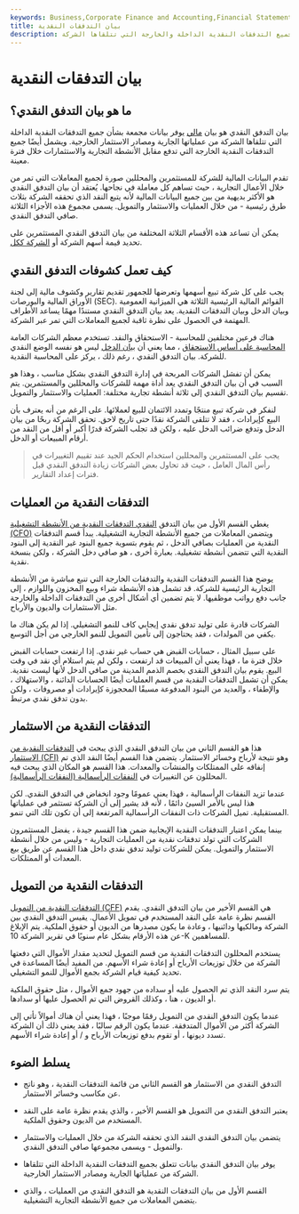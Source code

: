```yaml
---
keywords: Business,Corporate Finance and Accounting,Financial Statements
title: بيان التدفقات النقدية
description: بيان التدفق النقدي عبارة عن بيان مالي يوفر بيانات مجمعة بشأن جميع التدفقات النقدية الداخلة والخارجة التي تتلقاها الشركة.
---
```


# بيان التدفقات النقدية
## ما هو بيان التدفق النقدي؟

بيان التدفق النقدي هو بيان [مالي](/financial-statements) يوفر بيانات مجمعة بشأن جميع التدفقات النقدية الداخلة التي تتلقاها الشركة من عملياتها الجارية ومصادر الاستثمار الخارجية. ويشمل أيضًا جميع التدفقات النقدية الخارجة التي تدفع مقابل الأنشطة التجارية والاستثمارات خلال فترة معينة.

تقدم البيانات المالية للشركة للمستثمرين والمحللين صورة لجميع المعاملات التي تمر من خلال الأعمال التجارية ، حيث تساهم كل معاملة في نجاحها. يُعتقد أن بيان التدفق النقدي هو الأكثر بديهية من بين جميع البيانات المالية لأنه يتبع النقد الذي تحققه الشركة بثلاث طرق رئيسية - من خلال العمليات والاستثمار والتمويل. يسمى مجموع هذه الأجزاء الثلاثة صافي التدفق النقدي.

يمكن أن تساعد هذه الأقسام الثلاثة المختلفة من بيان التدفق النقدي المستثمرين على تحديد قيمة أسهم الشركة أو [الشركة ككل](/financialperformance).

## كيف تعمل كشوفات التدفق النقدي

يجب على كل شركة تبيع أسهمها وتعرضها للجمهور تقديم تقارير وكشوف مالية إلى لجنة الأوراق المالية والبورصات (SEC). القوائم المالية الرئيسية الثلاثة هي الميزانية العمومية وبيان الدخل وبيان التدفقات النقدية. يعد بيان التدفق النقدي مستندًا مهمًا يساعد الأطراف المهتمة في الحصول على نظرة ثاقبة لجميع المعاملات التي تمر عبر الشركة.

هناك فرعين مختلفين للمحاسبة - الاستحقاق والنقد. تستخدم معظم الشركات العامة [المحاسبة على أساس الاستحقاق](/accrualaccounting) ، مما يعني أن [بيان الدخل](/incomestatement) ليس هو نفسه الوضع النقدي للشركة. بيان التدفق النقدي ، رغم ذلك ، يركز على المحاسبة النقدية.

يمكن أن تفشل الشركات المربحة في إدارة التدفق النقدي بشكل مناسب ، وهذا هو السبب في أن بيان التدفق النقدي يعد أداة مهمة للشركات والمحللين والمستثمرين. يتم تقسيم بيان التدفق النقدي إلى ثلاثة أنشطة تجارية مختلفة: العمليات والاستثمار والتمويل.

لنفكر في شركة تبيع منتجًا وتمدد الائتمان للبيع لعملائها. على الرغم من أنه يعترف بأن البيع كإيرادات ، فقد لا تتلقى الشركة نقدًا حتى تاريخ لاحق. تحقق الشركة ربحًا من بيان الدخل وتدفع ضرائب الدخل عليه ، ولكن قد تجلب الشركة قدرًا أكبر أو أقل من النقد من أرقام المبيعات أو الدخل.

> يجب على المستثمرين والمحللين استخدام الحكم الجيد عند تقييم التغييرات في رأس المال العامل ، حيث قد تحاول بعض الشركات زيادة التدفق النقدي قبل فترات إعداد التقارير.

>

## التدفقات النقدية من العمليات

يغطي القسم الأول من بيان التدفق [النقدي التدفقات النقدية من الأنشطة التشغيلية (CFO)](/cash-flow-from-operating-activities) ويتضمن المعاملات من جميع الأنشطة التجارية التشغيلية. يبدأ قسم التدفقات النقدية من العمليات بصافي الدخل ، ثم يقوم بتسوية جميع البنود غير النقدية إلى البنود النقدية التي تتضمن أنشطة تشغيلية. بعبارة أخرى ، هو صافي دخل الشركة ، ولكن بنسخة نقدية.

يوضح هذا القسم التدفقات النقدية والتدفقات الخارجة التي تنبع مباشرة من الأنشطة التجارية الرئيسية للشركة. قد تشمل هذه الأنشطة شراء وبيع المخزون واللوازم ، إلى جانب دفع رواتب موظفيها. لا يتم تضمين أي أشكال أخرى من التدفقات الداخلة والخارجة مثل الاستثمارات والديون والأرباح.

الشركات قادرة على توليد تدفق نقدي إيجابي كاف للنمو التشغيلي. إذا لم يكن هناك ما يكفي من المولدات ، فقد يحتاجون إلى تأمين التمويل للنمو الخارجي من أجل التوسع.

على سبيل المثال ، حسابات القبض هي حساب غير نقدي. إذا ارتفعت حسابات القبض خلال فترة ما ، فهذا يعني أن المبيعات قد ارتفعت ، ولكن لم يتم استلام أي نقد في وقت البيع. يقوم بيان التدفق النقدي بخصم الذمم المدينة من صافي الدخل لأنها ليست نقدية. يمكن أن تشمل التدفقات النقدية من قسم العمليات أيضًا الحسابات الدائنة ، والاستهلاك ، والإطفاء ، والعديد من البنود المدفوعة مسبقًا المحجوزة كإيرادات أو مصروفات ، ولكن بدون تدفق نقدي مرتبط.

## التدفقات النقدية من الاستثمار

هذا هو القسم الثاني من بيان التدفق النقدي الذي يبحث في [التدفقات النقدية من الاستثمار (CFI)](/cashflowfinvestingactivities) وهو نتيجة لأرباح وخسائر الاستثمار. يتضمن هذا القسم أيضًا النقد الذي تم إنفاقه على الممتلكات والمنشآت والمعدات. هذا القسم هو المكان الذي يبحث فيه المحللون عن التغييرات في [النفقات الرأسمالية (النفقات الرأسمالية)](/capitalexpenditure).

عندما تزيد النفقات الرأسمالية ، فهذا يعني عمومًا وجود انخفاض في التدفق النقدي. لكن هذا ليس بالأمر السيئ دائمًا ، لأنه قد يشير إلى أن الشركة تستثمر في عملياتها المستقبلية. تميل الشركات ذات النفقات الرأسمالية المرتفعة إلى أن تكون تلك التي تنمو.

بينما يمكن اعتبار التدفقات النقدية الإيجابية ضمن هذا القسم جيدة ، يفضل المستثمرون الشركات التي تولد تدفقات نقدية من العمليات التجارية - وليس من خلال أنشطة الاستثمار والتمويل. يمكن للشركات توليد تدفق نقدي داخل هذا القسم عن طريق بيع المعدات أو الممتلكات.

## التدفقات النقدية من التمويل

[التدفقات النقدية من التمويل (CFF)](/cashflowfromfinancing) هي القسم الأخير من بيان التدفق النقدي. يقدم القسم نظرة عامة على النقد المستخدم في تمويل الأعمال. يقيس التدفق النقدي بين الشركة ومالكيها ودائنيها ، وعادة ما يكون مصدرها من الديون أو حقوق الملكية. يتم الإبلاغ عن هذه الأرقام بشكل عام سنويًا في تقرير الشركة 10-K للمساهمين.

يستخدم المحللون التدفقات النقدية من قسم التمويل لتحديد مقدار الأموال التي دفعتها الشركة من خلال توزيعات الأرباح أو إعادة شراء الأسهم. من المفيد أيضًا المساعدة في تحديد كيفية قيام الشركة بجمع الأموال للنمو التشغيلي.

يتم سرد النقد الذي تم الحصول عليه أو سداده من جهود جمع الأموال ، مثل حقوق الملكية أو الديون ، هنا ، وكذلك القروض التي تم الحصول عليها أو سدادها.

عندما يكون التدفق النقدي من التمويل رقمًا موجبًا ، فهذا يعني أن هناك أموالاً تأتي إلى الشركة أكثر من الأموال المتدفقة. عندما يكون الرقم سالبًا ، فقد يعني ذلك أن الشركة تسدد ديونها ، أو تقوم بدفع توزيعات الأرباح و / أو إعادة شراء الأسهم.

## يسلط الضوء

- التدفق النقدي من الاستثمار هو القسم الثاني من قائمة التدفقات النقدية ، وهو ناتج عن مكاسب وخسائر الاستثمار.

- يعتبر التدفق النقدي من التمويل هو القسم الأخير ، والذي يقدم نظرة عامة على النقد المستخدم من الديون وحقوق الملكية.

- يتضمن بيان التدفق النقدي النقد الذي تحققه الشركة من خلال العمليات والاستثمار والتمويل - ويسمى مجموعها صافي التدفق النقدي.

- يوفر بيان التدفق النقدي بيانات تتعلق بجميع التدفقات النقدية الداخلة التي تتلقاها الشركة من عملياتها الجارية ومصادر الاستثمار الخارجية.

- القسم الأول من بيان التدفقات النقدية هو التدفق النقدي من العمليات ، والذي يتضمن المعاملات من جميع الأنشطة التجارية التشغيلية.

